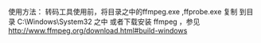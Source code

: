 使用方法：
转码工具使用前，将目录之中的ffmpeg.exe ,ffprobe.exe 复制
到目录  C:\Windows\System32  之中
或者下载安装 ffmpeg ，参见  http://www.ffmpeg.org/download.html#build-windows
